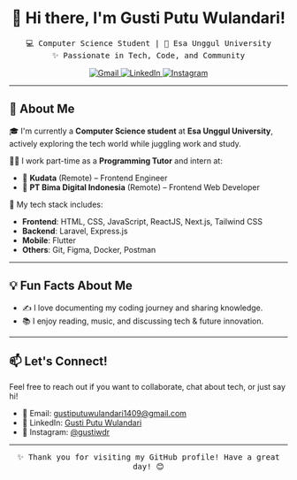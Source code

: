 <h1 align="center">👋 Hi there, I'm Gusti Putu Wulandari!</h1>

<p align="center">
  <samp>💻 Computer Science Student | 📍 Esa Unggul University</samp><br>
  <samp>✨ Passionate in Tech, Code, and Community</samp>
</p>

<p align="center">
  <a href="mailto:gustiputuwulandari1409@gmail.com">
    <img src="https://img.shields.io/badge/Email-D14836?style=flat-square&logo=gmail&logoColor=white" alt="Gmail">
  </a>
  <a href="https://www.linkedin.com/in/gustiputuwulandari/">
    <img src="https://img.shields.io/badge/LinkedIn-0077B5?style=flat-square&logo=linkedin&logoColor=white" alt="LinkedIn">
  </a>
  <a href="https://www.instagram.com/gustiwdr">
    <img src="https://img.shields.io/badge/Instagram-E4405F?style=flat-square&logo=instagram&logoColor=white" alt="Instagram">
  </a>
</p>

---

## 🚀 About Me

🎓 I'm currently a **Computer Science student** at **Esa Unggul University**, actively exploring the tech world while juggling work and study.

👩‍💻 I work part-time as a **Programming Tutor** and intern at:
- 🔹 **Kudata** (Remote) – Frontend Engineer
- 🔹 **PT Bima Digital Indonesia** (Remote) – Frontend Web Developer

📱 My tech stack includes:
- **Frontend**: HTML, CSS, JavaScript, ReactJS, Next.js, Tailwind CSS
- **Backend**: Laravel, Express.js
- **Mobile**: Flutter
- **Others**: Git, Figma, Docker, Postman

---

## 💡 Fun Facts About Me

- ✍️ I love documenting my coding journey and sharing knowledge.
- 📚 I enjoy reading, music, and discussing tech & future innovation.

---

## 📫 Let's Connect!

Feel free to reach out if you want to collaborate, chat about tech, or just say hi!

- 📩 Email: [gustiputuwulandari1409@gmail.com](mailto:gustiputuwulandari1409@gmail.com)
- 💼 LinkedIn: [Gusti Putu Wulandari](https://www.linkedin.com/in/gustiputuwulandari/)
- 📸 Instagram: [@gustiwdr](https://www.instagram.com/gustiwdr)

---

<p align="center">
  <samp>✨ Thank you for visiting my GitHub profile! Have a great day! 😊</samp>
</p>
